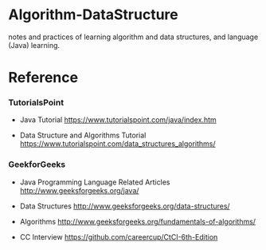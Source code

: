 # Algorithm-DataStructure
notes and practices of learning algorithm and data structures, and language (Java) learning.


# Reference

### TutorialsPoint

- Java Tutorial
https://www.tutorialspoint.com/java/index.htm

- Data Structure and Algorithms Tutorial
https://www.tutorialspoint.com/data_structures_algorithms/


### GeekforGeeks

- Java Programming Language Related Articles
http://www.geeksforgeeks.org/java/

- Data Structures
http://www.geeksforgeeks.org/data-structures/

- Algorithms
http://www.geeksforgeeks.org/fundamentals-of-algorithms/

- CC Interview
https://github.com/careercup/CtCI-6th-Edition
